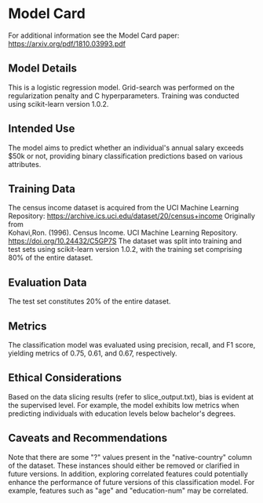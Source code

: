# Model Card

For additional information see the Model Card paper: https://arxiv.org/pdf/1810.03993.pdf

## Model Details
This is a logistic regression model. Grid-search was performed on the regularization penalty and C hyperparameters. 
Training was conducted using scikit-learn version 1.0.2.

## Intended Use
The model aims to predict whether an individual's annual salary exceeds $50k or not, providing binary classification predictions based on various attributes.

## Training Data
The census income dataset is acquired from the UCI Machine Learning Repository:
https://archive.ics.uci.edu/dataset/20/census+income
Originally from  
Kohavi,Ron. (1996). Census Income. UCI Machine Learning Repository. https://doi.org/10.24432/C5GP7S
The dataset was split into training and test sets using scikit-learn version 1.0.2, with the training set comprising 80% of the entire dataset.

## Evaluation Data
The test set constitutes 20% of the entire dataset.

## Metrics
The classification model was evaluated using precision, recall, and F1 score, yielding metrics of 0.75, 0.61, and 0.67, respectively.

## Ethical Considerations
Based on the data slicing results (refer to slice_output.txt), bias is evident at the supervised level. 
For example, the model exhibits low metrics when predicting individuals with education levels below bachelor's degrees.

## Caveats and Recommendations
Note that there are some "?" values present in the "native-country" column of the dataset. 
These instances should either be removed or clarified in future versions. 
In addition, exploring correlated features could potentially enhance the performance of future versions of this classification model. 
For example, features such as "age" and "education-num" may be correlated.


